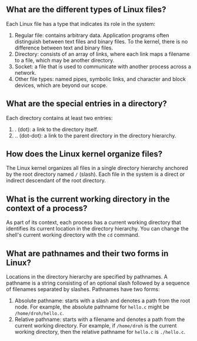 ## What are the different types of Linux files?

Each Linux file has a type that indicates its role in the system:

1.  Regular file: contains arbitrary data. Application programs often distinguish between text files and binary files. To the kernel, there is no difference between text and binary files.
2.  Directory: consists of an array of links, where each link maps a filename to a file, which may be another directory.
3.  Socket: a file that is used to communicate with another process across a network.
4.  Other file types: named pipes, symbolic links, and character and block devices, which are beyond our scope.

## What are the special entries in a directory?

Each directory contains at least two entries:

1.  . (dot): a link to the directory itself.
2.  .. (dot-dot): a link to the parent directory in the directory hierarchy.

## How does the Linux kernel organize files?

The Linux kernel organizes all files in a single directory hierarchy anchored by the root directory named `/` (slash). Each file in the system is a direct or indirect descendant of the root directory.

## What is the current working directory in the context of a process?

As part of its context, each process has a current working directory that identifies its current location in the directory hierarchy. You can change the shell's current working directory with the `cd` command.

## What are pathnames and their two forms in Linux?

Locations in the directory hierarchy are specified by pathnames. A pathname is a string consisting of an optional slash followed by a sequence of filenames separated by slashes. Pathnames have two forms:

1.  Absolute pathname: starts with a slash and denotes a path from the root node. For example, the absolute pathname for `hello.c` might be `/home/droh/hello.c`.
2.  Relative pathname: starts with a filename and denotes a path from the current working directory. For example, if `/home/droh` is the current working directory, then the relative pathname for `hello.c` is `./hello.c`.

